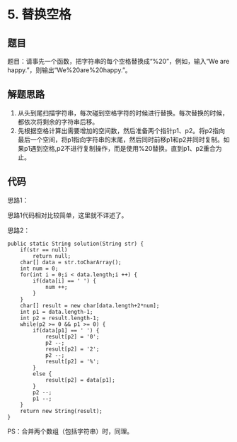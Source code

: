 # 5. 替换空格

## 题目

题目：请事先一个函数，把字符串的每个空格替换成“%20”，例如，输入“We are happy.”，则输出“We%20are%20happy.”。

## 解题思路

1. 从头到尾扫描字符串，每次碰到空格字符的时候进行替换。每次替换的时候，都依次将剩余的字符串后移。
2. 先根据空格计算出需要增加的空间数，然后准备两个指针p1、p2。将p2指向最后一个空间，将p1指向字符串的末尾，然后同时前移p1和p2并同时复制。如果p1遇到空格,p2不进行复制操作，而是使用%20替换。直到p1、p2重合为止。

## 代码

思路1：

思路1代码相对比较简单，这里就不详述了。

思路2：

    public static String solution(String str) {
		if(str == null)
			return null;
		char[] data = str.toCharArray();
		int num = 0;
		for(int i = 0;i < data.length;i ++) {
			if(data[i] == ' ') {
				num ++;
			}
		}
		char[] result = new char[data.length+2*num];
		int p1 = data.length-1;
		int p2 = result.length-1;
		while(p2 >= 0 && p1 >= 0) {
			if(data[p1] == ' ') {
				result[p2] = '0';
				p2 --;
				result[p2] = '2';
				p2 --;
				result[p2] = '%';
			}
			else {
				result[p2] = data[p1];
			}
			p2 --;
			p1 --;
		}
		return new String(result);
	}
	

PS：合并两个数组（包括字符串）时，同理。